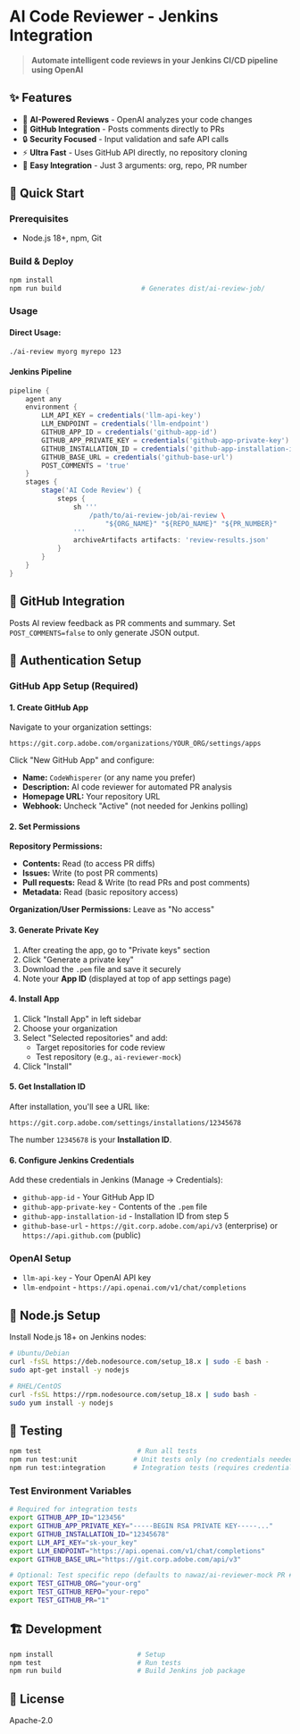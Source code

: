# AI Code Reviewer - Jenkins Integration

> **Automate intelligent code reviews in your Jenkins CI/CD pipeline using OpenAI**

## ✨ Features

- 🤖 **AI-Powered Reviews** - OpenAI analyzes your code changes
- 💬 **GitHub Integration** - Posts comments directly to PRs  
- 🔒 **Security Focused** - Input validation and safe API calls  
- ⚡ **Ultra Fast** - Uses GitHub API directly, no repository cloning
- 🔧 **Easy Integration** - Just 3 arguments: org, repo, PR number

## 🚀 Quick Start

### Prerequisites
- Node.js 18+, npm, Git

### Build & Deploy
```bash
npm install
npm run build                    # Generates dist/ai-review-job/
```

### Usage

#### Direct Usage:
```bash
./ai-review myorg myrepo 123
```

#### Jenkins Pipeline
```groovy
pipeline {
    agent any
    environment {
        LLM_API_KEY = credentials('llm-api-key')
        LLM_ENDPOINT = credentials('llm-endpoint')
        GITHUB_APP_ID = credentials('github-app-id')
        GITHUB_APP_PRIVATE_KEY = credentials('github-app-private-key')
        GITHUB_INSTALLATION_ID = credentials('github-app-installation-id')
        GITHUB_BASE_URL = credentials('github-base-url')
        POST_COMMENTS = 'true'
    }
    stages {
        stage('AI Code Review') {
            steps {
                sh '''
                    /path/to/ai-review-job/ai-review \
                        "${ORG_NAME}" "${REPO_NAME}" "${PR_NUMBER}"
                '''
                archiveArtifacts artifacts: 'review-results.json'
            }
        }
    }
}
```

## 💬 GitHub Integration

Posts AI review feedback as PR comments and summary. Set `POST_COMMENTS=false` to only generate JSON output.

## 🔐 Authentication Setup

### GitHub App Setup (Required)

#### 1. Create GitHub App
Navigate to your organization settings:
```
https://git.corp.adobe.com/organizations/YOUR_ORG/settings/apps
```

Click "New GitHub App" and configure:
- **Name:** `CodeWhisperer` (or any name you prefer)
- **Description:** AI code reviewer for automated PR analysis
- **Homepage URL:** Your repository URL
- **Webhook:** Uncheck "Active" (not needed for Jenkins polling)

#### 2. Set Permissions
**Repository Permissions:**
- **Contents:** Read (to access PR diffs)
- **Issues:** Write (to post PR comments)
- **Pull requests:** Read & Write (to read PRs and post comments)
- **Metadata:** Read (basic repository access)

**Organization/User Permissions:** Leave as "No access"

#### 3. Generate Private Key
1. After creating the app, go to "Private keys" section
2. Click "Generate a private key" 
3. Download the `.pem` file and save it securely
4. Note your **App ID** (displayed at top of app settings page)

#### 4. Install App
1. Click "Install App" in left sidebar
2. Choose your organization
3. Select "Selected repositories" and add:
   - Target repositories for code review
   - Test repository (e.g., `ai-reviewer-mock`)
4. Click "Install"

#### 5. Get Installation ID
After installation, you'll see a URL like:
```
https://git.corp.adobe.com/settings/installations/12345678
```
The number `12345678` is your **Installation ID**.

#### 6. Configure Jenkins Credentials
Add these credentials in Jenkins (Manage → Credentials):
- `github-app-id` - Your GitHub App ID
- `github-app-private-key` - Contents of the `.pem` file
- `github-app-installation-id` - Installation ID from step 5
- `github-base-url` - `https://git.corp.adobe.com/api/v3` (enterprise) or `https://api.github.com` (public)

### OpenAI Setup
- `llm-api-key` - Your OpenAI API key
- `llm-endpoint` - `https://api.openai.com/v1/chat/completions`

## 🔧 Node.js Setup

Install Node.js 18+ on Jenkins nodes:

```bash
# Ubuntu/Debian
curl -fsSL https://deb.nodesource.com/setup_18.x | sudo -E bash -
sudo apt-get install -y nodejs

# RHEL/CentOS  
curl -fsSL https://rpm.nodesource.com/setup_18.x | sudo bash -
sudo yum install -y nodejs
```

## 🧪 Testing

```bash
npm test                        # Run all tests
npm run test:unit              # Unit tests only (no credentials needed)
npm run test:integration       # Integration tests (requires credentials)
```

### Test Environment Variables
```bash
# Required for integration tests
export GITHUB_APP_ID="123456"
export GITHUB_APP_PRIVATE_KEY="-----BEGIN RSA PRIVATE KEY-----..."
export GITHUB_INSTALLATION_ID="12345678"
export LLM_API_KEY="sk-your_key"
export LLM_ENDPOINT="https://api.openai.com/v1/chat/completions"
export GITHUB_BASE_URL="https://git.corp.adobe.com/api/v3"

# Optional: Test specific repo (defaults to nawaz/ai-reviewer-mock PR #1)
export TEST_GITHUB_ORG="your-org"
export TEST_GITHUB_REPO="your-repo"
export TEST_GITHUB_PR="1"
```

## 🏗️ Development

```bash
npm install                     # Setup
npm test                        # Run tests
npm run build                   # Build Jenkins job package
```

## 📄 License

Apache-2.0